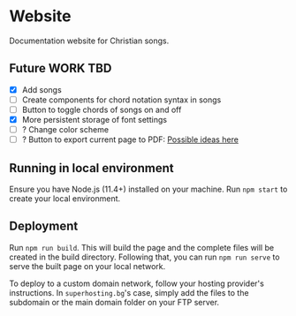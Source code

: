 # Website

Documentation website for Christian songs.  

## Future WORK TBD

- [x] Add songs
- [ ] Create components for chord notation syntax in songs
- [ ] Button to toggle chords of songs on and off
- [x] More persistent storage of font settings
- [ ] ? Change color scheme
- [ ] ? Button to export current page to PDF: [Possible ideas here](https://github.com/kohheepeace/docusaurus-pdf)

## Running in local environment

Ensure you have Node.js (11.4+) installed on your machine. Run `npm start` to create your local environment.

## Deployment

Run `npm run build`. This will build the page and the complete files will be created in the build directory.
Following that, you can run `npm run serve` to serve the built page on your local network.

To deploy to a custom domain network, follow your hosting provider's instructions. In `superhosting.bg`'s case, simply add the files to the subdomain or the main domain folder on your FTP server.
